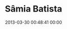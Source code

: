 ---
title: "Sâmia Batista"
date: 2013-03-30 00:48:41 00:00
permalink: /samia
twitter: ""
likes: [1743,1718]
id: 1879
gravatar: "http://www.gravatar.com/avatar/96d15a7612f19d4ba8fa738da77fcaaa"
---